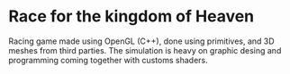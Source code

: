 # Race for the kingdom of Heaven
 Racing game made using OpenGL (C++), done using primitives, and 3D meshes from third parties. The simulation is heavy on graphic desing and programming coming together with customs shaders.

